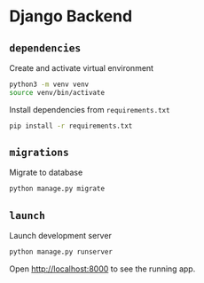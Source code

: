 # Django Backend
## `dependencies`
Create and activate virtual environment
```bash
python3 -m venv venv
source venv/bin/activate
```
Install dependencies from `requirements.txt`
```bash
pip install -r requirements.txt
```
## `migrations`
Migrate to database
```bash
python manage.py migrate
```
## `launch`
Launch development server
```bash
python manage.py runserver
```
Open [http://localhost:8000](http://localhost:8000) to see the running app.

